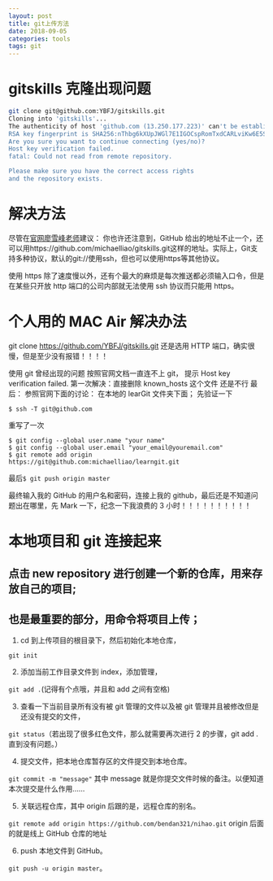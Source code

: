 ```yaml
---
layout: post
title: git上传方法
date: 2018-09-05
categories: tools
tags: git
---
```


# gitskills 克隆出现问题

```bash
git clone git@github.com:YBFJ/gitskills.git
Cloning into 'gitskills'...
The authenticity of host 'github.com (13.250.177.223)' can't be established.
RSA key fingerprint is SHA256:nThbg6kXUpJWGl7E1IGOCspRomTxdCARLviKw6E5SY8.
Are you sure you want to continue connecting (yes/no)?
Host key verification failed.
fatal: Could not read from remote repository.

Please make sure you have the correct access rights
and the repository exists.
```

# 解决方法

尽管在[官网廖雪峰老师](https://www.liaoxuefeng.com/wiki/0013739516305929606dd18361248578c67b8067c8c017b000/00137628548491051ccfaef0ccb470894c858999603fedf000)建议：
你也许还注意到，GitHub 给出的地址不止一个，还可以用https://github.com/michaelliao/gitskills.git这样的地址。实际上，Git支持多种协议，默认的git://使用ssh，但也可以使用https等其他协议。

使用 https 除了速度慢以外，还有个最大的麻烦是每次推送都必须输入口令，但是在某些只开放 http 端口的公司内部就无法使用 ssh 协议而只能用 https。

# 个人用的 MAC Air 解决办法

git clone https://github.com/YBFJ/gitskills.git
还是选用 HTTP 端口，确实很慢，但是至少没有报错！！！！

使用 git 曾经出现的问题
按照官网文档一直连不上 git，
提示 Host key verification failed.
第一次解决：直接删除 known_hosts 这个文件
还是不行
最后：
参照官网下面的讨论：
在本地的 learGit 文件夹下面；
先验证一下

```git
$ ssh -T git@github.com
```

重写了一次

```git
$ git config --global user.name "your name"
$ git config --global user.email "your_email@youremail.com"
$ git remote add origin https://git@github.com:michaelliao/learngit.git
```

最后`$ git push origin master`

最终输入我的 GitHub 的用户名和密码，连接上我的 github，最后还是不知道问题出在哪里，先 Mark 一下，纪念一下我浪费的 3 小时！！！！！！！！！！

# 本地项目和 git 连接起来

## 点击 new repository 进行创建一个新的仓库，用来存放自己的项目;

## 也是最重要的部分，用命令将项目上传；

1. cd 到上传项目的根目录下，然后初始化本地仓库，

`git init`

2. 添加当前工作目录文件到 index，添加管理，

`git add .`(记得有个点哦，并且和 add 之间有空格)

3. 查看一下当前目录所有没有被 git 管理的文件以及被 git 管理并且被修改但是还没有提交的文件，

`git status`（若出现了很多红色文件，那么就需要再次进行 2 的步骤，git add .直到没有问题。）

4. 提交文件，把本地仓库暂存区的文件提交到本地仓库。

`git commit -m "message"` 其中 message 就是你提交文件时候的备注。以便知道本次提交是什么作用……

5. 关联远程仓库，其中 origin 后跟的是，远程仓库的别名。

`git remote add origin https://github.com/bendan321/nihao.git`
origin 后面的就是线上 GitHub 仓库的地址

6. push 本地文件到 GitHub。

`git push -u origin master`。
